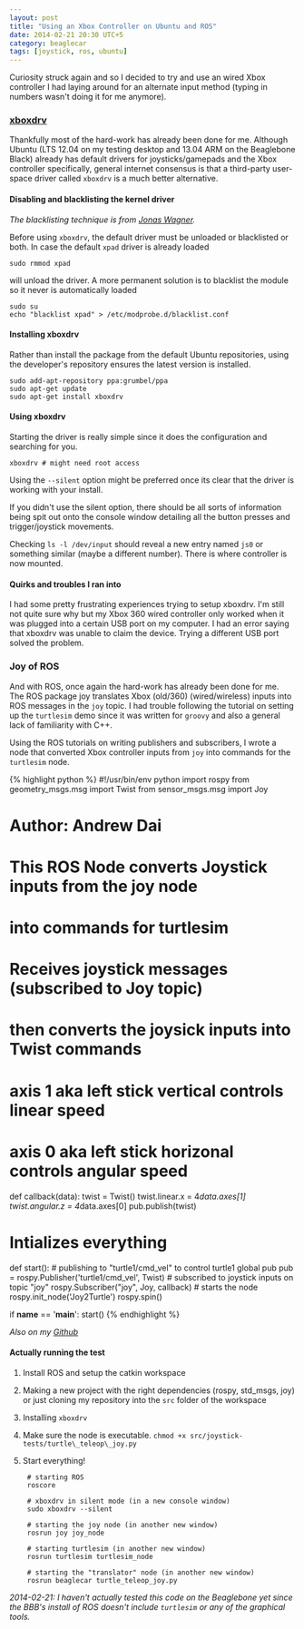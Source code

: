 ```yaml
---
layout: post
title: "Using an Xbox Controller on Ubuntu and ROS"
date: 2014-02-21 20:30 UTC+5
category: beaglecar
tags: [joystick, ros, ubuntu]
---
```


Curiosity struck again and so I decided to try and use an wired Xbox controller
I had laying around for an alternate input method (typing in numbers wasn't
doing it for me anymore).

### [xboxdrv](http://pingus.seul.org/~grumbel/xboxdrv/)

Thankfully most of the hard-work has already been done for me. Although Ubuntu
(LTS 12.04 on my testing desktop and 13.04 ARM on the Beaglebone Black) already
has default drivers for joysticks/gamepads and the Xbox controller specifically,
general internet consensus is that a third-party user-space driver called
`xboxdrv` is a much better alternative.

#### Disabling and blacklisting the kernel driver

_The blacklisting technique is from [Jonas Wagner](http://29a.ch/2013/2/24/xbox-controller-with-ubuntu-steam-xboxdrv)._

Before using `xboxdrv`, the default driver must be unloaded or blacklisted or
both. In case the default `xpad` driver is already loaded

    sudo rmmod xpad

will unload the driver. A more permanent solution is to blacklist the module so
it never is automatically loaded

    sudo su
    echo "blacklist xpad" > /etc/modprobe.d/blacklist.conf

#### Installing xboxdrv

Rather than install the package from the default Ubuntu repositories, using the
developer's repository ensures the latest version is installed.

    sudo add-apt-repository ppa:grumbel/ppa
    sudo apt-get update
    sudo apt-get install xboxdrv

#### Using xboxdrv

Starting the driver is really simple since it does the configuration and
searching for you.

    xboxdrv # might need root access

Using the `--silent` option might be preferred once its clear that the driver is
working with your install.

If you didn't use the silent option, there should be all sorts of information 
being spit out onto the console window detailing all the button presses and
trigger/joystick movements.

Checking `ls -l /dev/input` should reveal a new entry named `js0` or something
similar (maybe a different number). There is where controller is now mounted.

#### Quirks and troubles I ran into

I had some pretty frustrating experiences trying to setup xboxdrv. I'm still not
quite sure why but my Xbox 360 wired controller only worked when it was plugged
into a certain USB port on my computer. I had an error saying that xboxdrv was
unable to claim the device. Trying a different USB port solved the problem.

### Joy of ROS

And with ROS, once again the hard-work has already been done for me. The ROS
package joy translates Xbox (old/360) (wired/wireless) inputs into ROS
messages in the `joy` topic. I had trouble following the tutorial on setting
up the `turtlesim` demo since it was written for `groovy` and also a general
lack of familiarity with C++.

Using the ROS tutorials on writing publishers and subscribers, I wrote a node
that converted Xbox controller inputs from `joy` into commands for the 
`turtlesim` node.

{% highlight python %}
#!/usr/bin/env python
import rospy
from geometry_msgs.msg import Twist
from sensor_msgs.msg import Joy

# Author: Andrew Dai
# This ROS Node converts Joystick inputs from the joy node
# into commands for turtlesim

# Receives joystick messages (subscribed to Joy topic)
# then converts the joysick inputs into Twist commands
# axis 1 aka left stick vertical controls linear speed
# axis 0 aka left stick horizonal controls angular speed
def callback(data):
    twist = Twist()
    twist.linear.x = 4*data.axes[1]
    twist.angular.z = 4*data.axes[0]
    pub.publish(twist)

# Intializes everything
def start():
    # publishing to "turtle1/cmd_vel" to control turtle1
    global pub
    pub = rospy.Publisher('turtle1/cmd_vel', Twist)
    # subscribed to joystick inputs on topic "joy"
    rospy.Subscriber("joy", Joy, callback)
    # starts the node
    rospy.init_node('Joy2Turtle')
    rospy.spin()

if __name__ == '__main__':
    start()
{% endhighlight %}

_Also on my [Github](https://raw.github.com/BunsenMcDubbs/beaglecar/master/src/joystick-tests/turtle_teleop_joy.py)_

#### Actually running the test

1. Install ROS and setup the catkin workspace

2. Making a new project with the right dependencies (rospy, std_msgs, joy)
or just cloning my repository into the `src` folder of the workspace

3. Installing `xboxdrv`

4. Make sure the node is executable. `chmod +x src/joystick-tests/turtle\_teleop\_joy.py`

5. Start everything!

        # starting ROS
        roscore

        # xboxdrv in silent mode (in a new console window)
        sudo xboxdrv --silent

        # starting the joy node (in another new window)
        rosrun joy joy_node

        # starting turtlesim (in another new window)
        rosrun turtlesim turtlesim_node

        # starting the "translator" node (in another new window)
        rosrun beaglecar turtle_teleop_joy.py

_2014-02-21: I haven't actually tested this code on the Beaglebone yet since the
BBB's install of ROS doesn't include `turtlesim` or any of the graphical tools._


